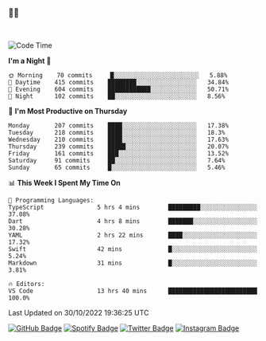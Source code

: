 ### 🤙🍺

<!-- <a href="https://github-readme-stats.vercel.app/api?username=hzak2xx&count_private=true&show_icons=true&theme=dracula">
  <img align="center" src="https://github-readme-stats.vercel.app/api?username=hzak2xx&count_private=true&show_icons=true&theme=dracula" />
</a>
</br> -->
</br>

<!--START_SECTION:waka-->
![Code Time](http://img.shields.io/badge/Code%20Time-1%2C965%20hrs%2040%20mins-blue)

**I'm a Night 🦉** 

```text
🌞 Morning    70 commits     █░░░░░░░░░░░░░░░░░░░░░░░░   5.88% 
🌆 Daytime    415 commits    ████████░░░░░░░░░░░░░░░░░   34.84% 
🌃 Evening    604 commits    ████████████░░░░░░░░░░░░░   50.71% 
🌙 Night      102 commits    ██░░░░░░░░░░░░░░░░░░░░░░░   8.56%

```
📅 **I'm Most Productive on Thursday** 

```text
Monday       207 commits    ████░░░░░░░░░░░░░░░░░░░░░   17.38% 
Tuesday      218 commits    ████░░░░░░░░░░░░░░░░░░░░░   18.3% 
Wednesday    210 commits    ████░░░░░░░░░░░░░░░░░░░░░   17.63% 
Thursday     239 commits    █████░░░░░░░░░░░░░░░░░░░░   20.07% 
Friday       161 commits    ███░░░░░░░░░░░░░░░░░░░░░░   13.52% 
Saturday     91 commits     ██░░░░░░░░░░░░░░░░░░░░░░░   7.64% 
Sunday       65 commits     █░░░░░░░░░░░░░░░░░░░░░░░░   5.46%

```


📊 **This Week I Spent My Time On** 

```text
💬 Programming Languages: 
TypeScript               5 hrs 4 mins        █████████░░░░░░░░░░░░░░░░   37.08% 
Dart                     4 hrs 8 mins        ███████░░░░░░░░░░░░░░░░░░   30.28% 
YAML                     2 hrs 22 mins       ████░░░░░░░░░░░░░░░░░░░░░   17.32% 
Swift                    42 mins             █░░░░░░░░░░░░░░░░░░░░░░░░   5.24% 
Markdown                 31 mins             █░░░░░░░░░░░░░░░░░░░░░░░░   3.81%

🔥 Editors: 
VS Code                  13 hrs 40 mins      █████████████████████████   100.0%

```


 Last Updated on 30/10/2022 19:36:25 UTC
<!--END_SECTION:waka-->

[![GitHub Badge](https://img.shields.io/badge/GitHub-100000?style=for-the-badge&logo=github&logoColor=white)](https://github.com/hzak2xx)
[![Spotify Badge](https://img.shields.io/badge/Spotify-1ED760?&style=for-the-badge&logo=spotify&logoColor=white)](https://open.spotify.com/user/uf90s6sbbh75a1mt44clkhkvf)
[![Twitter Badge](https://img.shields.io/badge/Twitter-1DA1F2?style=for-the-badge&logo=twitter&logoColor=white)](https://twitter.com/hzak2xx)
[![Instagram Badge](https://img.shields.io/badge/Instagram-E4405F?style=for-the-badge&logo=instagram&logoColor=white)](https://www.instagram.com/hzak2xx/)
